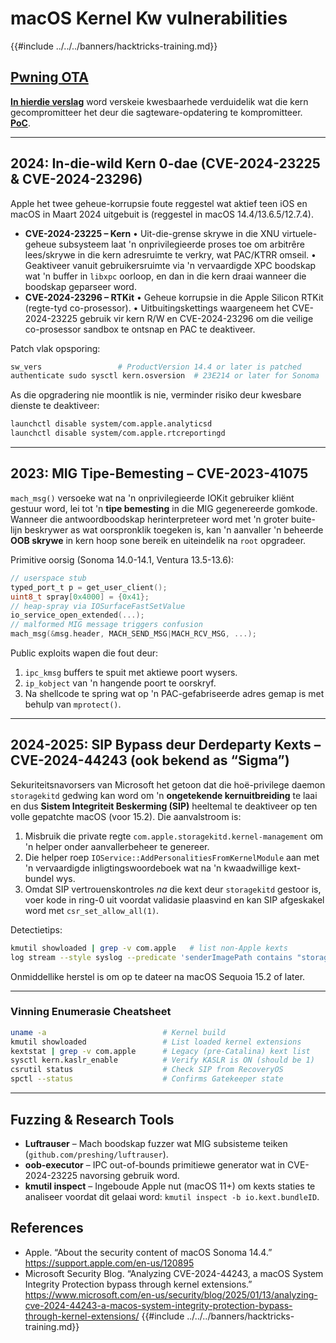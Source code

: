 # macOS Kernel Kw vulnerabilities

{{#include ../../../banners/hacktricks-training.md}}

## [Pwning OTA](https://jhftss.github.io/The-Nightmare-of-Apple-OTA-Update/)

[**In hierdie verslag**](https://jhftss.github.io/The-Nightmare-of-Apple-OTA-Update/) word verskeie kwesbaarhede verduidelik wat die kern gecompromitteer het deur die sagteware-opdatering te kompromitteer.\
[**PoC**](https://github.com/jhftss/POC/tree/main/CVE-2022-46722).

---

## 2024: In-die-wild Kern 0-dae (CVE-2024-23225 & CVE-2024-23296)

Apple het twee geheue-korrupsie foute reggestel wat aktief teen iOS en macOS in Maart 2024 uitgebuit is (reggestel in macOS 14.4/13.6.5/12.7.4).

* **CVE-2024-23225 – Kern**
• Uit-die-grense skrywe in die XNU virtuele-geheue subsysteem laat 'n onprivilegieerde proses toe om arbitrêre lees/skrywe in die kern adresruimte te verkry, wat PAC/KTRR omseil.
• Geaktiveer vanuit gebruikersruimte via 'n vervaardigde XPC boodskap wat 'n buffer in `libxpc` oorloop, en dan in die kern draai wanneer die boodskap geparseer word.
* **CVE-2024-23296 – RTKit**
• Geheue korrupsie in die Apple Silicon RTKit (regte-tyd co-prosessor).
• Uitbuitingskettings waargeneem het CVE-2024-23225 gebruik vir kern R/W en CVE-2024-23296 om die veilige co-prosessor sandbox te ontsnap en PAC te deaktiveer.

Patch vlak opsporing:
```bash
sw_vers                 # ProductVersion 14.4 or later is patched
authenticate sudo sysctl kern.osversion  # 23E214 or later for Sonoma
```
As die opgradering nie moontlik is nie, verminder risiko deur kwesbare dienste te deaktiveer:
```bash
launchctl disable system/com.apple.analyticsd
launchctl disable system/com.apple.rtcreportingd
```
---

## 2023: MIG Tipe-Bemesting – CVE-2023-41075

`mach_msg()` versoeke wat na 'n onprivilegieerde IOKit gebruiker kliënt gestuur word, lei tot 'n **tipe bemesting** in die MIG gegenereerde gomkode. Wanneer die antwoordboodskap herinterpreteer word met 'n groter buite-lijn beskrywer as wat oorspronklik toegeken is, kan 'n aanvaller 'n beheerde **OOB skrywe** in kern hoop sone bereik en uiteindelik na `root` opgradeer.

Primitive oorsig (Sonoma 14.0-14.1, Ventura 13.5-13.6):
```c
// userspace stub
typed_port_t p = get_user_client();
uint8_t spray[0x4000] = {0x41};
// heap-spray via IOSurfaceFastSetValue
io_service_open_extended(...);
// malformed MIG message triggers confusion
mach_msg(&msg.header, MACH_SEND_MSG|MACH_RCV_MSG, ...);
```
Public exploits wapen die fout deur:
1. `ipc_kmsg` buffers te spuit met aktiewe poort wysers.
2. `ip_kobject` van 'n hangende poort te oorskryf.
3. Na shellcode te spring wat op 'n PAC-gefabriseerde adres gemap is met behulp van `mprotect()`.

---

## 2024-2025: SIP Bypass deur Derdeparty Kexts – CVE-2024-44243 (ook bekend as “Sigma”)

Sekuriteitsnavorsers van Microsoft het getoon dat die hoë-privilege daemon `storagekitd` gedwing kan word om 'n **ongetekende kernuitbreiding** te laai en dus **Sistem Integriteit Beskerming (SIP)** heeltemal te deaktiveer op ten volle gepatchte macOS (voor 15.2). Die aanvalstroom is:

1. Misbruik die private regte `com.apple.storagekitd.kernel-management` om 'n helper onder aanvallerbeheer te genereer.
2. Die helper roep `IOService::AddPersonalitiesFromKernelModule` aan met 'n vervaardigde inligtingswoordeboek wat na 'n kwaadwillige kext-bundel wys.
3. Omdat SIP vertrouenskontroles *na* die kext deur `storagekitd` gestoor is, voer kode in ring-0 uit voordat validasie plaasvind en kan SIP afgeskakel word met `csr_set_allow_all(1)`.

Detectietips:
```bash
kmutil showloaded | grep -v com.apple   # list non-Apple kexts
log stream --style syslog --predicate 'senderImagePath contains "storagekitd"'   # watch for suspicious child procs
```
Onmiddellike herstel is om op te dateer na macOS Sequoia 15.2 of later.

---

### Vinning Enumerasie Cheatsheet
```bash
uname -a                          # Kernel build
kmutil showloaded                 # List loaded kernel extensions
kextstat | grep -v com.apple      # Legacy (pre-Catalina) kext list
sysctl kern.kaslr_enable          # Verify KASLR is ON (should be 1)
csrutil status                    # Check SIP from RecoveryOS
spctl --status                    # Confirms Gatekeeper state
```
---

## Fuzzing & Research Tools

* **Luftrauser** – Mach boodskap fuzzer wat MIG subsisteme teiken (`github.com/preshing/luftrauser`).
* **oob-executor** – IPC out-of-bounds primitiewe generator wat in CVE-2024-23225 navorsing gebruik word.
* **kmutil inspect** – Ingeboude Apple nut (macOS 11+) om kexts staties te analiseer voordat dit gelaai word: `kmutil inspect -b io.kext.bundleID`.



## References

* Apple. “About the security content of macOS Sonoma 14.4.” https://support.apple.com/en-us/120895
* Microsoft Security Blog. “Analyzing CVE-2024-44243, a macOS System Integrity Protection bypass through kernel extensions.” https://www.microsoft.com/en-us/security/blog/2025/01/13/analyzing-cve-2024-44243-a-macos-system-integrity-protection-bypass-through-kernel-extensions/
{{#include ../../../banners/hacktricks-training.md}}
